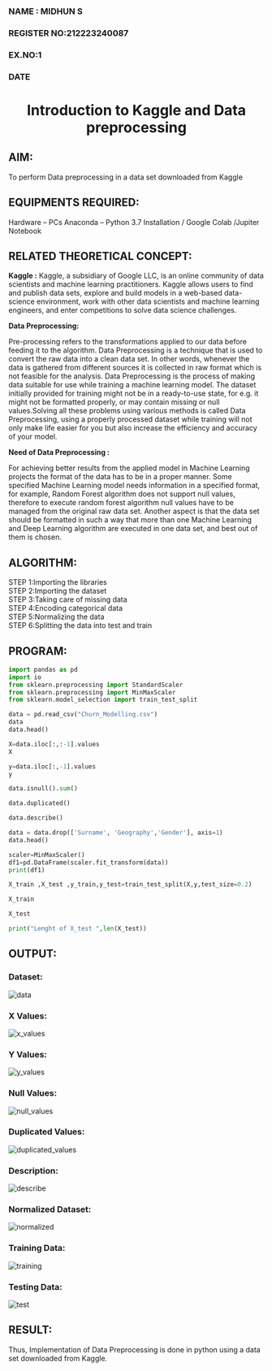 <H3>NAME       : MIDHUN S</H3>
<H3>REGISTER NO:212223240087</H3>
<H3>EX.NO:1</H3>
<H3>DATE</H3>
<H1 ALIGN =CENTER> Introduction to Kaggle and Data preprocessing</H1>

## AIM:

To perform Data preprocessing in a data set downloaded from Kaggle

## EQUIPMENTS REQUIRED:
Hardware – PCs
Anaconda – Python 3.7 Installation / Google Colab /Jupiter Notebook

## RELATED THEORETICAL CONCEPT:

**Kaggle :**
Kaggle, a subsidiary of Google LLC, is an online community of data scientists and machine learning practitioners. Kaggle allows users to find and publish data sets, explore and build models in a web-based data-science environment, work with other data scientists and machine learning engineers, and enter competitions to solve data science challenges.

**Data Preprocessing:**

Pre-processing refers to the transformations applied to our data before feeding it to the algorithm. Data Preprocessing is a technique that is used to convert the raw data into a clean data set. In other words, whenever the data is gathered from different sources it is collected in raw format which is not feasible for the analysis.
Data Preprocessing is the process of making data suitable for use while training a machine learning model. The dataset initially provided for training might not be in a ready-to-use state, for e.g. it might not be formatted properly, or may contain missing or null values.Solving all these problems using various methods is called Data Preprocessing, using a properly processed dataset while training will not only make life easier for you but also increase the efficiency and accuracy of your model.

**Need of Data Preprocessing :**

For achieving better results from the applied model in Machine Learning projects the format of the data has to be in a proper manner. Some specified Machine Learning model needs information in a specified format, for example, Random Forest algorithm does not support null values, therefore to execute random forest algorithm null values have to be managed from the original raw data set.
Another aspect is that the data set should be formatted in such a way that more than one Machine Learning and Deep Learning algorithm are executed in one data set, and best out of them is chosen.


## ALGORITHM:
STEP 1:Importing the libraries<BR>
STEP 2:Importing the dataset<BR>
STEP 3:Taking care of missing data<BR>
STEP 4:Encoding categorical data<BR>
STEP 5:Normalizing the data<BR>
STEP 6:Splitting the data into test and train<BR>

##  PROGRAM:
```py
import pandas as pd
import io
from sklearn.preprocessing import StandardScaler
from sklearn.preprocessing import MinMaxScaler
from sklearn.model_selection import train_test_split

data = pd.read_csv("Churn_Modelling.csv")
data
data.head()

X=data.iloc[:,:-1].values
X

y=data.iloc[:,-1].values
y

data.isnull().sum()

data.duplicated()

data.describe()

data = data.drop(['Surname', 'Geography','Gender'], axis=1)
data.head()

scaler=MinMaxScaler()
df1=pd.DataFrame(scaler.fit_transform(data))
print(df1)

X_train ,X_test ,y_train,y_test=train_test_split(X,y,test_size=0.2)

X_train

X_test

print("Lenght of X_test ",len(X_test))


```
## OUTPUT:
### Dataset:
![data](https://github.com/user-attachments/assets/83723510-3ed2-4a42-a05d-90f5b6654a4d)

### X Values:
![x_values](https://github.com/user-attachments/assets/9f1e438a-2b13-4061-b628-b647a57493cb)

### Y Values:
![y_values](https://github.com/user-attachments/assets/50e9d665-b603-4d1d-9e4e-8276e62128d5)


### Null Values:
![null_values](https://github.com/user-attachments/assets/a372d295-d19a-48c2-90dd-58bf2659c841)

### Duplicated Values:
![duplicated_values](https://github.com/user-attachments/assets/1bc4bce8-7a57-4d3c-8589-ec5926324f32)

### Description:
![describe](https://github.com/user-attachments/assets/59861376-1d40-4211-8b1b-18658d8f0988)

### Normalized Dataset:
![normalized](https://github.com/user-attachments/assets/5f3572a6-d0b1-45bb-98ae-0cd3f0624117)

### Training Data:
![training ](https://github.com/user-attachments/assets/c8b45564-ddeb-435a-b3f5-054aaa7322b1)

### Testing Data:
![test](https://github.com/user-attachments/assets/52830e9c-da76-4c7f-b2f4-a3f278a3fc2f)



## RESULT:
Thus, Implementation of Data Preprocessing is done in python  using a data set downloaded from Kaggle.


